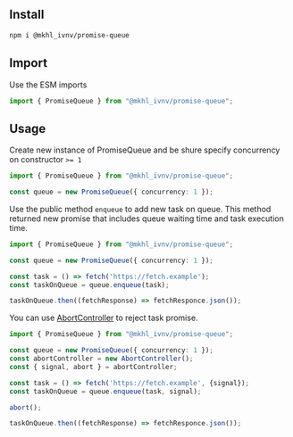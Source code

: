 ## Install

```sh
npm i @mkhl_ivnv/promise-queue
```

## Import

Use the ESM imports

```TypeScript
import { PromiseQueue } from "@mkhl_ivnv/promise-queue";
```

## Usage

Create new instance of PromiseQueue and be shure specify concurrency on constructor `>= 1`

```TypeScript
import { PromiseQueue } from "@mkhl_ivnv/promise-queue";

const queue = new PromiseQueue({ concurrency: 1 });
```

Use the public method `enqueue` to add new task on queue. This method returned new promise that includes queue waiting time and task execution time.

```TypeScript
import { PromiseQueue } from "@mkhl_ivnv/promise-queue";

const queue = new PromiseQueue({ concurrency: 1 });

const task = () => fetch('https://fetch.example');
const taskOnQueue = queue.enqueue(task);

taskOnQueue.then((fetchResponse) => fetchResponce.json());
```

You can use [AbortController](https://developer.mozilla.org/ru/docs/Web/API/AbortController) to reject task promise.

```TypeScript
import { PromiseQueue } from "@mkhl_ivnv/promise-queue";

const queue = new PromiseQueue({ concurrency: 1 });
const abortController = new AbortController();
const { signal, abort } = abortController;

const task = () => fetch('https://fetch.example', {signal});
const taskOnQueue = queue.enqueue(task, signal);

abort();

taskOnQueue.then((fetchResponse) => fetchResponce.json());
```
